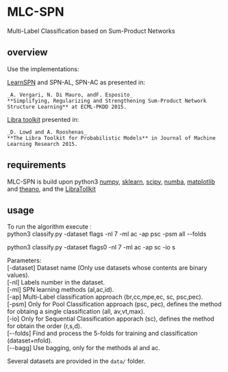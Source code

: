 # MLC-SPN
Multi-Label Classification based on Sum-Product Networks

## overview
	
Use the implementations:

[LearnSPN](http://homes.cs.washington.edu/~pedrod/papers/mlc13.pdf) and SPN-AL, SPN-AC as presented in:  

	_A. Vergari, N. Di Mauro, andF. Esposito_   
	**Simplifying, Regularizing and Strengthening Sum-Product Network Structure Learning** at ECML-PKDD 2015.
	
[Libra toolkit](http://libra.cs.uoregon.edu/) presented in:

	_D. Lowd and A. Rooshenas_
	**The Libra Toolkit for Probabilistic Models** in Journal of Machine Learning Research 2015.


## requirements
MLC-SPN is build upon python3 [numpy](http://www.numpy.org/),
[sklearn](http://scikit-learn.org/stable/),
[scipy](http://www.scipy.org/), [numba](http://numba.pydata.org/), [matplotlib](http://matplotlib.org/) and [theano](http://deeplearning.net/software/theano/), and the [LibraTollkit](http://libra.cs.uoregon.edu/doc/manual.pdf)

## usage

To run the algorithm execute :  
python3 classify.py -dataset flags -nl 7 -ml ac  -ap psc -psm all --folds  

python3 classify.py -dataset flags0 -nl 7 -ml ac  -ap sc -io s  

Parameters:  
[-dataset] Dataset name (Only use datasets whose contents are binary values).  
[-nl] Labels number in the dataset.  
[-ml] SPN learning methods (al,ac,id).  
[-ap] Multi-Label classification approach (br,cc,mpe,ec, sc, psc,pec).  
[-psm] Only for Pool Classification approach (psc, pec), defines the method for obtaing a single classification (all, av,vt,max).  
[-io] Only for Sequential Classification apporach (sc), defines the method for obtain the order (r,s,d).  
[--folds] Find and process the 5-folds for training and classification (dataset+nfold).  
[--bagg] Use bagging, only for the methods al and ac.

Several datasets are provided in the `data/` folder.
